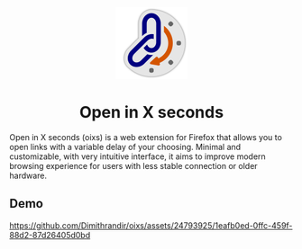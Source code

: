 <p align="center"><img src="https://github.com/Dimithrandir/oixs/blob/master/img/oixs.svg" alt="" width="128px" height="128px"/></p>
<h1 align="center">Open in X seconds</h1>

Open in X seconds (oixs) is a web extension for Firefox that allows you to open links with a variable delay of your choosing. Minimal and customizable, with very intuitive interface, it aims to improve modern browsing experience for users with less stable connection or older hardware.

## Demo

https://github.com/Dimithrandir/oixs/assets/24793925/1eafb0ed-0ffc-459f-88d2-87d26405d0bd
